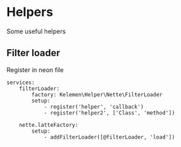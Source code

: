 Helpers
============

Some useful helpers

## Filter loader

Register in neon file

```neon
services:
    filterLoader:
        factory: Kelemen\Helper\Nette\FilterLoader
        setup:
            - register('helper', 'callback')
            - register('helper2', ['Class', 'method'])
    
    nette.latteFactory:
        setup:
            - addFilterLoader([@filterLoader, 'load'])
```
